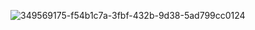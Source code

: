 ![349569175-f54b1c7a-3fbf-432b-9d38-5ad799cc0124](https://github.com/user-attachments/assets/7a8690c3-2d65-4b60-9002-4d3f0a128652)

